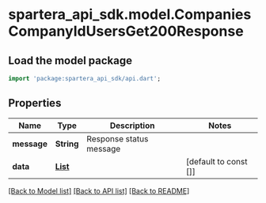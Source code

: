# spartera_api_sdk.model.CompaniesCompanyIdUsersGet200Response

## Load the model package
```dart
import 'package:spartera_api_sdk/api.dart';
```

## Properties
Name | Type | Description | Notes
------------ | ------------- | ------------- | -------------
**message** | **String** | Response status message | 
**data** | [**List<User>**](User.md) |  | [default to const []]

[[Back to Model list]](../README.md#documentation-for-models) [[Back to API list]](../README.md#documentation-for-api-endpoints) [[Back to README]](../README.md)


